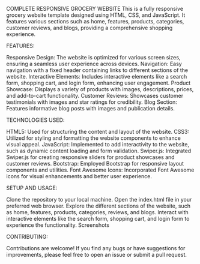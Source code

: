 COMPLETE RESPONSIVE GROCERY WEBSITE
This is a fully responsive grocery website template designed using HTML, CSS, and JavaScript. It features various sections such as home, features, products, categories, customer reviews, and blogs, providing a comprehensive shopping experience.

FEATURES:

Responsive Design: The website is optimized for various screen sizes, ensuring a seamless user experience across devices.
Navigation: Easy navigation with a fixed header containing links to different sections of the website.
Interactive Elements: Includes interactive elements like a search form, shopping cart, and login form, enhancing user engagement.
Product Showcase: Displays a variety of products with images, descriptions, prices, and add-to-cart functionality.
Customer Reviews: Showcases customer testimonials with images and star ratings for credibility.
Blog Section: Features informative blog posts with images and publication details.

TECHNOLOGIES USED:

HTML5: Used for structuring the content and layout of the website.
CSS3: Utilized for styling and formatting the website components to enhance visual appeal.
JavaScript: Implemented to add interactivity to the website, such as dynamic content loading and form validation.
Swiper.js: Integrated Swiper.js for creating responsive sliders for product showcases and customer reviews.
Bootstrap: Employed Bootstrap for responsive layout components and utilities.
Font Awesome Icons: Incorporated Font Awesome icons for visual enhancements and better user experience.

SETUP AND USAGE:

Clone the repository to your local machine.
Open the index.html file in your preferred web browser.
Explore the different sections of the website, such as home, features, products, categories, reviews, and blogs.
Interact with interactive elements like the search form, shopping cart, and login form to experience the functionality.
Screenshots


CONTRIBUTING:

Contributions are welcome! If you find any bugs or have suggestions for improvements, please feel free to open an issue or submit a pull request.
